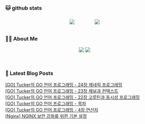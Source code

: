 
###  🐱 github stats  

<div id="main" align="center">
    <img src="https://github-readme-stats.vercel.app/api?username=peterica&count_private=true&show_icons=true&theme=radical"
        style="height: auto; margin-left: 20px; margin-right: 20px; padding: 10px;"/>
    <img src="https://github-readme-stats.vercel.app/api/top-langs/?username=peterica&layout=compact"   
        style="height: auto; margin-left: 20px; margin-right: 20px; padding: 10px;"/>
</div>

###  💁‍♀️ About Me  
<p align="center">
    <a href="https://peterica.tistory.com/"><img src="https://img.shields.io/badge/Blog-FF5722?style=flat-square&logo=Blogger&logoColor=white"/></a>
    <a href="mailto:ilovefran.ofm@gmail.com"><img src="https://img.shields.io/badge/Gmail-d14836?style=flat-square&logo=Gmail&logoColor=white&link=ilovefran.ofm@gmail.com"/></a>
</p>

<br>

### 📕 Latest Blog Posts   

<a href ="https://peterica.tistory.com/911"> [GO] Tucker의 GO 언어 프로그래밍 - 24장 제네릭 프로그래밍 </a> <br>
<a href ="https://peterica.tistory.com/910"> [GO] Tucker의 GO 언어 프로그래밍 - 23장 채널과 컨텍스트 </a> <br>
<a href ="https://peterica.tistory.com/909"> [GO] Tucker의 GO 언어 프로그래밍 - 22장 고루틴과 동시성 프로그래밍 </a> <br>
<a href ="https://peterica.tistory.com/908"> [GO] Tucker의 GO 언어 프로그래밍 - 목차 </a> <br>
<a href ="https://peterica.tistory.com/905"> [GO] Tucker의 GO 언어 프로그래밍 - 4장 연산자 </a> <br>
<a href ="https://peterica.tistory.com/904"> [Nginx] NGINX 보안 강화를 위한 기본 설정 </a> <br>
